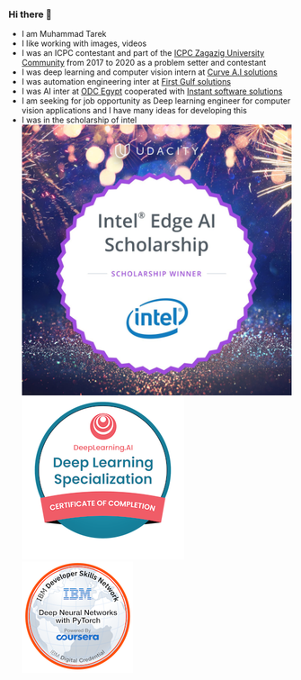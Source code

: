 ### Hi there 👋
- I am Muhammad Tarek
- I like working with images, videos 
- I was an ICPC contestant and part of the [ICPC Zagazig University Community](https://www.linkedin.com/company/acmzu/) from 2017 to 2020 as a problem setter and contestant
- I was deep learning and computer vision intern at [Curve A.I solutions](https://curveaisolutions.com/)
- I was automation engineering inter at [First Gulf solutions](https://www.firstgulfsolutions.com/)
- I was AI inter at [ODC Egypt](https://www.linkedin.com/company/orange-digital-center-egypt/) cooperated with [Instant software solutions](https://www.linkedin.com/company/instantsoftwaresolution/)
- I am seeking for job opportunity as Deep learning engineer for computer vision applications and I have many ideas for developing this 
- I was in the scholarship of intel
 ![Intel Scholarship](Intel-Scholarship%2B2020%402x.jpg)
 ![Deep learning specialization badge from coursera](deep-learning-specialization.png) ![Deep Neural Networks with PyTorch badge from IBM](deep-neural-networks-with-pytorch.png)
